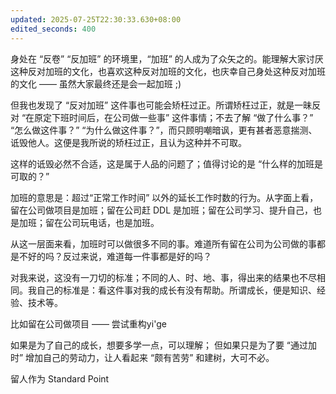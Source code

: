 ```yaml
---
updated: 2025-07-25T22:30:33.630+08:00
edited_seconds: 400
---
```

身处在 “反卷” “反加班” 的环境里，“加班” 的人成为了众矢之的。能理解大家讨厌这种反对加班的文化，也喜欢这种反对加班的文化，也庆幸自己身处这种反对加班的文化 —— 虽然大家最终还是会一起加班 ;)

但我也发现了 “反对加班” 这件事也可能会矫枉过正。所谓矫枉过正，就是一昧反对 “在原定下班时间后，在公司做一些事” 这件事情；不去了解 “做了什么事？” “怎么做这件事？” “为什么做这件事？”，而只顾明嘲暗讽，更有甚者恶意揣测、诋毁他人。这便是我所说的矫枉过正，且认为这种并不可取。

这样的诋毁必然不合适，这是属于人品的问题了；值得讨论的是 “什么样的加班是可取的？”

加班的意思是：超过“正常工作时间” 以外的延长工作时数的行为。从字面上看，留在公司做项目是加班；留在公司赶 DDL 是加班；留在公司学习、提升自己，也是加班；留在公司玩电话，也是加班。

从这一层面来看，加班时可以做很多不同的事。难道所有留在公司为公司做的事都是不好的吗？反过来说，难道每一件事都是好的吗？

对我来说，这没有一刀切的标准；不同的人、时、地、事，得出来的结果也不尽相同。我自己的标准是：看这件事对我的成长有没有帮助。所谓成长，便是知识、经验、技术等。

比如留在公司做项目 —— 尝试重构yi'ge



如果是为了自己的成长，想要多学一点，可以理解；
但如果只是为了要 “通过加时” 增加自己的劳动力，让人看起来 “颇有苦劳” 和建树，大可不必。

留人作为 Standard Point
